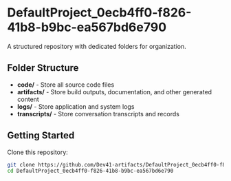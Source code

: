 # DefaultProject_0ecb4ff0-f826-41b8-b9bc-ea567bd6e790
A structured repository with dedicated folders for organization.

## Folder Structure

- **code/** - Store all source code files
- **artifacts/** - Store build outputs, documentation, and other generated content
- **logs/** - Store application and system logs
- **transcripts/** - Store conversation transcripts and records

## Getting Started

Clone this repository:
```bash
git clone https://github.com/Dev41-artifacts/DefaultProject_0ecb4ff0-f826-41b8-b9bc-ea567bd6e790
cd DefaultProject_0ecb4ff0-f826-41b8-b9bc-ea567bd6e790
```
